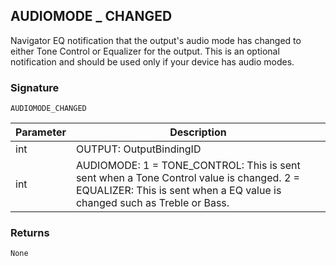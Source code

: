 ## AUDIOMODE \_  CHANGED

Navigator EQ notification that the output's audio mode has changed to either Tone Control or Equalizer for the output. This is an optional notification and should be used only if your device has audio modes. 


### Signature

`AUDIOMODE_CHANGED`


| Parameter | Description |
| --- | --- |
| int | OUTPUT: OutputBindingID |
| int | AUDIOMODE: 1 = TONE\_CONTROL: This is sent sent when a Tone Control value is changed. 2 = EQUALIZER: This is sent when a EQ value is changed such as Treble or Bass. |


### Returns

`None`

